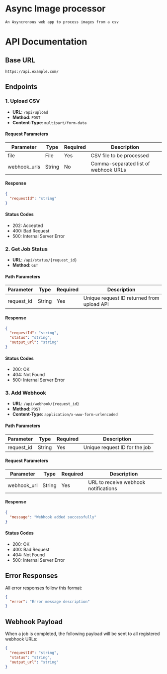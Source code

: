 # Async Image processor

    An Asyncronous web app to process images from a csv

# API Documentation

## Base URL

`https://api.example.com/`

## Endpoints

### 1. Upload CSV

- **URL**: `/api/upload`
- **Method**: `POST`
- **Content-Type**: `multipart/form-data`

#### Request Parameters

| Parameter    | Type   | Required | Description                          |
| ------------ | ------ | -------- | ------------------------------------ |
| file         | File   | Yes      | CSV file to be processed             |
| webhook_urls | String | No       | Comma-separated list of webhook URLs |

#### Response

```json
{
  "requestId": "string"
}
```

#### Status Codes

- 202: Accepted
- 400: Bad Request
- 500: Internal Server Error

### 2. Get Job Status

- **URL**: `/api/status/{request_id}`
- **Method**: `GET`

#### Path Parameters

| Parameter  | Type   | Required | Description                                |
| ---------- | ------ | -------- | ------------------------------------------ |
| request_id | String | Yes      | Unique request ID returned from upload API |

#### Response

```json
{
  "requestId": "string",
  "status": "string",
  "output_url": "string"
}
```

#### Status Codes

- 200: OK
- 404: Not Found
- 500: Internal Server Error

### 3. Add Webhook

- **URL**: `/api/webhook/{request_id}`
- **Method**: `POST`
- **Content-Type**: `application/x-www-form-urlencoded`

#### Path Parameters

| Parameter  | Type   | Required | Description                   |
| ---------- | ------ | -------- | ----------------------------- |
| request_id | String | Yes      | Unique request ID for the job |

#### Request Parameters

| Parameter   | Type   | Required | Description                          |
| ----------- | ------ | -------- | ------------------------------------ |
| webhook_url | String | Yes      | URL to receive webhook notifications |

#### Response

```json
{
  "message": "Webhook added successfully"
}
```

#### Status Codes

- 200: OK
- 400: Bad Request
- 404: Not Found
- 500: Internal Server Error

## Error Responses

All error responses follow this format:

```json
{
  "error": "Error message description"
}
```

## Webhook Payload

When a job is completed, the following payload will be sent to all registered webhook URLs:

```json
{
  "requestId": "string",
  "status": "string",
  "output_url": "string"
}
```

